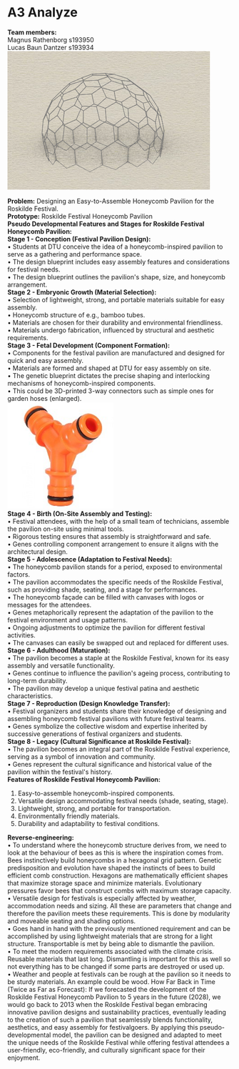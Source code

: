 # A3 Analyze
**Team members:** \
Magnus Rathenborg s193950 \
Lucas Baun Dantzer s193934 \
 <img src="../Images/Udklip.PNG">

**Problem:** Designing an Easy-to-Assemble Honeycomb Pavilion for the Roskilde Festival. \
**Prototype:** Roskilde Festival Honeycomb Pavilion \
**Pseudo Developmental Features and Stages for Roskilde Festival Honeycomb Pavilion:** \
**Stage 1 - Conception (Festival Pavilion Design):** \
•	Students at DTU conceive the idea of a honeycomb-inspired pavilion to serve as a gathering and performance space. \
•	The design blueprint includes easy assembly features and considerations for festival needs. \
•	The design blueprint outlines the pavilion's shape, size, and honeycomb arrangement. \
**Stage 2 - Embryonic Growth (Material Selection):** \
•	Selection of lightweight, strong, and portable materials suitable for easy assembly. \
•	Honeycomb structure of e.g., bamboo tubes. \
•	Materials are chosen for their durability and environmental friendliness. \
•	Materials undergo fabrication, influenced by structural and aesthetic requirements. \
**Stage 3 - Fetal Development (Component Formation):** \
•	Components for the festival pavilion are manufactured and designed for quick and easy assembly. \
•	Materials are formed and shaped at DTU for easy assembly on site. \
•	The genetic blueprint dictates the precise shaping and interlocking mechanisms of honeycomb-inspired components. \
•	This could be 3D-printed 3-way connectors such as simple ones for garden hoses (enlarged). \
 <img src="../Images/Picture1.jpg"> \
**Stage 4 - Birth (On-Site Assembly and Testing):** \
•	Festival attendees, with the help of a small team of technicians, assemble the pavilion on-site using minimal tools. \
•	Rigorous testing ensures that assembly is straightforward and safe. \
•	Genes controlling component arrangement to ensure it aligns with the architectural design. \
**Stage 5 - Adolescence (Adaptation to Festival Needs):** \
•	The honeycomb pavilion stands for a period, exposed to environmental factors. \
•	The pavilion accommodates the specific needs of the Roskilde Festival, such as providing shade, seating, and a stage for performances. \
•	The honeycomb façade can be filled with canvases with logos or messages for the attendees. \
•	Genes metaphorically represent the adaptation of the pavilion to the festival environment and usage patterns. \
•	Ongoing adjustments to optimize the pavilion for different festival activities. \
•	The canvases can easily be swapped out and replaced for different uses. \
**Stage 6 - Adulthood (Maturation):** \
•	The pavilion becomes a staple at the Roskilde Festival, known for its easy assembly and versatile functionality. \
•	Genes continue to influence the pavilion's ageing process, contributing to long-term durability. \
•	The pavilion may develop a unique festival patina and aesthetic characteristics. \
**Stage 7 - Reproduction (Design Knowledge Transfer):** \
•	Festival organizers and students share their knowledge of designing and assembling honeycomb festival pavilions with future festival teams. \
•	Genes symbolize the collective wisdom and expertise inherited by successive generations of festival organizers and students. \
**Stage 8 - Legacy (Cultural Significance at Roskilde Festival):** \
•	The pavilion becomes an integral part of the Roskilde Festival experience, serving as a symbol of innovation and community. \
•	Genes represent the cultural significance and historical value of the pavilion within the festival's history. \
**Features of Roskilde Festival Honeycomb Pavilion:** 
1.	Easy-to-assemble honeycomb-inspired components. 
2.	Versatile design accommodating festival needs (shade, seating, stage). 
3.	Lightweight, strong, and portable for transportation. 
4.	Environmentally friendly materials. 
5.	Durability and adaptability to festival conditions. 

**Reverse-engineering:** \
•	To understand where the honeycomb structure derives from, we need to look at the behaviour of bees as this is where the inspiration comes from. Bees instinctively build honeycombs in a hexagonal grid pattern. Genetic predisposition and evolution have shaped the instincts of bees to build efficient comb construction. Hexagons are mathematically efficient shapes that maximize storage space and minimize materials. Evolutionary pressures favor bees that construct combs with maximum storage capacity. \
•	Versatile design for festivals is especially affected by weather, accommodation needs and sizing. All these are parameters that change and therefore the pavilion meets these requirements. This is done by modularity and moveable seating and shading options. \
•	Goes hand in hand with the previously mentioned requirement and can be accomplished by using lightweight materials that are strong for a light structure. Transportable is met by being able to dismantle the pavilion. \
•	To meet the modern requirements associated with the climate crisis. Reusable materials that last long. Dismantling is important for this as well so not everything has to be changed if some parts are destroyed or used up. \
•	Weather and people at festivals can be rough at the pavilion so it needs to be sturdy materials. An example could be wood.
How Far Back in Time (Twice as Far as Forecast): If we forecasted the development of the Roskilde Festival Honeycomb Pavilion to 5 years in the future (2028), we would go back to 2013 when the Roskilde Festival began embracing innovative pavilion designs and sustainability practices, eventually leading to the creation of such a pavilion that seamlessly blends functionality, aesthetics, and easy assembly for festivalgoers.
By applying this pseudo-developmental model, the pavilion can be designed and adapted to meet the unique needs of the Roskilde Festival while offering festival attendees a user-friendly, eco-friendly, and culturally significant space for their enjoyment.

